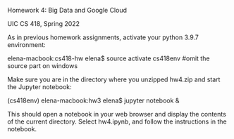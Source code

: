 Homework 4: Big Data and Google Cloud

UIC CS 418, Spring 2022

As in previous homework assignments, activate your python 3.9.7 environment:

elena-macbook:cs418-hw elena$ source activate cs418env   #omit the source part on windows

Make sure you are in the directory where you unzipped hw4.zip and start the Jupyter notebook:

(cs418env) elena-macbook:hw3 elena$ jupyter notebook &

This should open a notebook in your web browser and display the contents of the current directory. Select hw4.ipynb, and follow the instructions in the notebook.
